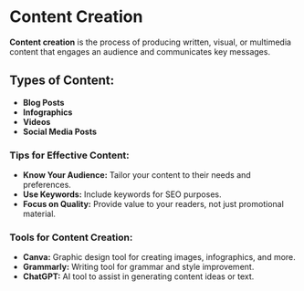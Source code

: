 # Content Creation

**Content creation** is the process of producing written, visual, or multimedia content that engages an audience and communicates key messages.

## Types of Content:
- **Blog Posts**
- **Infographics**
- **Videos**
- **Social Media Posts**

### Tips for Effective Content:
- **Know Your Audience:** Tailor your content to their needs and preferences.
- **Use Keywords:** Include keywords for SEO purposes.
- **Focus on Quality:** Provide value to your readers, not just promotional material.

### Tools for Content Creation:
- **Canva:** Graphic design tool for creating images, infographics, and more.
- **Grammarly:** Writing tool for grammar and style improvement.
- **ChatGPT:** AI tool to assist in generating content ideas or text.
